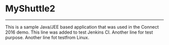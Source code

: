 # MyShuttle2
-------------

This is a sample Java/JEE based application that was used in the Connect 2016 demo. 
This line was added to test Jenkins CI.
Another line for test purpose.
Another line fot testfrom Linux.
